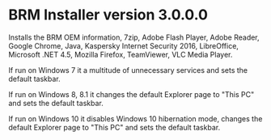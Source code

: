 # BRM Installer version 3.0.0.0

Installs the BRM OEM information, 7zip, Adobe Flash Player, Adobe Reader, Google Chrome, Java, Kaspersky Internet Security 2016, LibreOffice, Microsoft .NET 4.5, Mozilla Firefox, TeamViewer, VLC Media Player.

If run on Windows 7 it a multitude of unnecessary services and sets the default taskbar.

If run on Windows 8, 8.1 it changes the default Explorer page to "This PC" and sets the default taskbar.

If run on Windows 10 it disables Windows 10 hibernation mode, changes the default Explorer page to "This PC" and sets the default taskbar.
